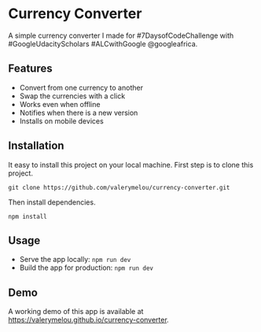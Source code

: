 # Currency Converter
A simple currency converter I made for #7DaysofCodeChallenge with #GoogleUdacityScholars #ALCwithGoogle @googleafrica.

## Features
* Convert from one currency to another
* Swap the currencies with a click
* Works even when offline
* Notifies when there is a new version
* Installs on mobile devices

## Installation
It easy to install this project on your local machine. First step is to clone this project.

```git clone https://github.com/valerymelou/currency-converter.git```

Then install dependencies.

```npm install```

## Usage
* Serve the app locally: ```npm run dev```
* Build the app for production: ```npm run dev```

## Demo
A working demo of this app is available at https://valerymelou.github.io/currency-converter.
